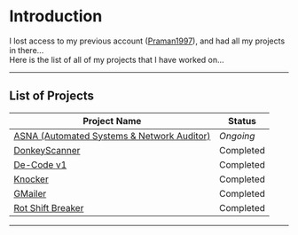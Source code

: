 # Introduction

I lost access to my previous account ([Praman1997](https://github.com/Praman1997)), and had all my projects in there... <br/>
Here is the list of all of my projects that I have worked on...

---
## List of Projects
Project Name | Status
-------------|--------
[ASNA (Automated Systems & Network Auditor)](https://github.com/PramanKasliwal/ASNA) | *Ongoing*
[DonkeyScanner](https://github.com/Praman1997/DonkeyScanner) | Completed
[De-Code v1](https://github.com/Praman1997/De-Code-v1) | Completed
[Knocker](https://github.com/Praman1997/Knocker) | Completed
[GMailer](https://github.com/Praman1997/GMailer) | Completed
[Rot Shift Breaker](https://github.com/Praman1997/ROTShiftBreaker) | Completed

---
